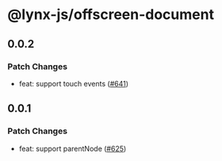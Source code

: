 # @lynx-js/offscreen-document

## 0.0.2

### Patch Changes

- feat: support touch events ([#641](https://github.com/lynx-family/lynx-stack/pull/641))

## 0.0.1

### Patch Changes

- feat: support parentNode ([#625](https://github.com/lynx-family/lynx-stack/pull/625))
